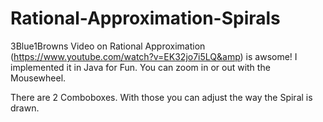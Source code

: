 # Rational-Approximation-Spirals
3Blue1Browns Video on Rational Approximation (https://www.youtube.com/watch?v=EK32jo7i5LQ&amp) is awsome! I implemented it in Java for Fun. You can zoom in or out with the Mousewheel.

There are 2 Comboboxes. With those you can adjust the way the Spiral is drawn.
